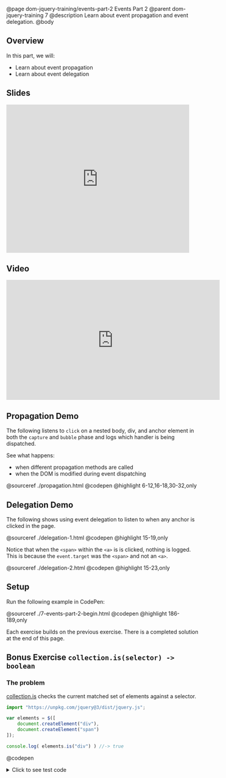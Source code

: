 @page dom-jquery-training/events-part-2 Events Part 2
@parent dom-jquery-training 7
@description Learn about event propagation and event delegation.
@body

## Overview

In this part, we will:

- Learn about event propagation
- Learn about event delegation

## Slides

<iframe src="https://docs.google.com/presentation/d/e/2PACX-1vT8tm1B2yfrIZxSPMtKhMHf_nCGgUbwu6kmDgOQqp6sskZqqmCMUvDmeYRBsQ8o_RECYtIwhFBHB0UM/embed?start=false&loop=false&delayms=3000" frameborder="0" width="480" height="389" allowfullscreen="true" mozallowfullscreen="true" webkitallowfullscreen="true"></iframe>

## Video

<iframe width="560" height="315" src="https://www.youtube.com/embed/qoW-EYuESZA" frameborder="0" allow="accelerometer; autoplay; encrypted-media; gyroscope; picture-in-picture" allowfullscreen></iframe>


## Propagation Demo

The following listens to `click` on a nested body, div, and
anchor element in both the `capture` and `bubble` phase
and logs which handler is being dispatched.

See what happens:

- when different propagation methods are called
- when the DOM is modified during event dispatching


@sourceref ./propagation.html
@codepen
@highlight 6-12,16-18,30-32,only

## Delegation Demo

The following shows using event delegation to listen to
when any anchor is clicked in the page.

@sourceref ./delegation-1.html
@codepen
@highlight 15-19,only

Notice that when the `<span>` within the `<a>` is is clicked,
nothing is logged.  This is because the `event.target`
was the `<span>` and not an `<a>`.

@sourceref ./delegation-2.html
@codepen
@highlight 15-23,only

## Setup

Run the following example in CodePen:

@sourceref ./7-events-part-2-begin.html
@codepen
@highlight 186-189,only

Each exercise builds on the previous exercise. There is a completed solution at the end of this page.


## Bonus Exercise `collection.is(selector) -> boolean`

### The problem

[collection.is](https://api.jquery.com/is/) checks the current matched set of elements against a selector.

```js
import "https://unpkg.com/jquery@3/dist/jquery.js";

var elements = $([
	document.createElement("div"),
	document.createElement("span")
]);

console.log( elements.is("div") ) //-> true
```
@codepen

<details>
<summary>Click to see test code</summary>
```js
QUnit.test('$.fn.is', function(){

	expect(3);

	var elements = $([
		document.createElement("div"),
		document.createElement("span")
	]);

	ok(elements.is("div"), "is div");
	ok(elements.is("span"), "is span");
	ok(!elements.is("a"), "is a");
});
```
</details>

### What you need to know

- [matches](https://developer.mozilla.org/en-US/docs/Web/API/Element/matches) returns if an
  element matches a selector:

  ```html
  <div id="hello">Hello World</div>
  <script type="module">
  console.log( hello.matches("div") ) //-> true
  </script>  
  ```
  @codepen

### The solution

<details>
<summary>Click to see the solution</summary>
```js
    is: function(selector){
      var matched = false;
      $.each(this, function(i, element){
        if( this.matches( selector) ) {
          matched = true;
        }
      });
      return matched;
    },
```
</details>


## Bonus Exercise `collection.data(key [, value])`

### The problem

[collection.data](https://api.jquery.com/data/) stores arbitrary data associated with the matched elements or return the value at the named data store for the first element in the set of matched elements.


```html
<div id="hello">Hello World</div>
<script type="module">
import "https://unpkg.com/jquery@3/dist/jquery.js";

$("#hello").data("foo", "bar");

console.log( $("#hello").data("foo") ) //-> "bar"
</script>  
```
@codepen

<details>
<summary>Click to see test code</summary>
```js
QUnit.test('$.fn.data', function(){

	$('#qunit-fixture').html('<div id="el">text</div>');

	$('#el').data('foo', 'bar');

	equal( $('#el').data('foo'), 'bar' ,'got back bar' );
});
```
</details>

### What you need to know

- Use [WeakMap](https://developer.mozilla.org/en-US/docs/Web/JavaScript/Reference/Global_Objects/WeakMap)
  to store data associated with an object in such a way that when the object is removed the data
  will be also be removed from the `WeakMap` and available for garbage collection.

  ```js
  var map = new WeakMap();

  (function(){
    var key = {name: "key"};
    var value = {name: "value"};
    map.set(key, value);
  })();
  setTimeout(function(){
    console.log( map );
    // In chrome, you can see the contents of the weakmap
    // and it will not have the key and value.
  },500);
  ```
  @codepen

### The solution

<details>
<summary>Click to see the solution</summary>
```js
    data: (function(){
      var data = new WeakMap();
      return function(propName, value) {
        if (arguments.length == 2) {
          // set the data for every item in the collection
          return $.each(this, function(i, el) {
            var elData = data.get(el);
            if (!elData) {
              elData = {};
              data.set(el, elData);
            }
            elData[propName] = value;
          });
        } else {
          // return the data in the first value
          var el = this[0], elData = data.get(el);
          return elData && elData[propName];
        }
      };
    })(),
```
</details>

## Bonus Exercise `collection.on(eventType, selector, handler)`

### The problem

[collection.on](https://api.jquery.com/on/) attaches a delegate event listener.

```html
<ul id="root">
	<li>First</li>
	<li>Second</li>
</ul>
<script type="module">
import "https://unpkg.com/jquery@3/dist/jquery.js";

$("#root").on("click","li", function(){
	console.log("clicked an li");
});
</script>  
```
@codepen

<details>
<summary>Click to see test code</summary>
```js
QUnit.test('$.fn.on', function(){
	expect(3);

	var handler = function(){
		equal(this.nodeName.toLowerCase(), 'li', 'called back with an LI')
	}

	var $ul = $('#qunit-fixture').html(`
		<ul>
			<li><span id="one"/></li>
			<li><span id="two"/></li>
		</ul>`)
		.children()

	$ul.on('click', 'li', handler);

	clickIt( $('#one')[0] );
	clickIt( $('#two')[0] );

	$ul.html('<li><span id="three"></span></li>');
	clickIt( $('#three')[0] );
});
```
</details>

### What you need to know

- Instead of binding the `handler`, you'll need to bind a `delegator` that
  will conditionally call the `handler`.
- Use `.data` to store the `delegator` and `handler` in an object
  like `{delegator, handler}`.  That object should be stored in a data structure that
  looks like:
  ```js
  $([element]).data("events") //-> {
  //   click: { li: [ {delegator, handler} ] }   
  // }
  ```

### The solution

<details>
<summary>Click to see the solution</summary>
```js
    on: function(eventType, selector, handler) {
      // Create delegator function
      var delegator = function(ev) {
        var cur = ev.target;
        do {
          if ( $([ cur ]).is(selector) ) {
            handler.call(cur, ev);
          }
          cur = cur.parentNode;
        } while (cur && cur !== ev.currentTarget);
      };

      return $.each(this, function(i, element) {
        // store delegators by event and selector in
        // $.data
        var events = $([ element ]).data("events"), eventTypeEvents;
        if (!events) {
          $([ element ]).data("events", events = {});
        }
        if (!(eventTypeEvents = events[eventType])) {
          eventTypeEvents = events[eventType] = {};
        }
        if (!eventTypeEvents[selector]) {
          eventTypeEvents[selector] = [];
        }
        eventTypeEvents[selector].push({
          handler: handler,
          delegator: delegator
        });
        element.addEventListener(eventType, delegator, false);
      });
    },
```
</details>

## Bonus Exercise `collection.off(eventType, selector, handler)`

### The problem

[collection.off](https://api.jquery.com/off/) stops listening for a delegate listener.

<details>
<summary>Click to see test code</summary>
```js
QUnit.test('$.fn.off', function(){
	expect(0);

	var handler = function(){
		equal(this.nodeName.toLowerCase(), 'li', 'called back with an LI')
	}

	var $ul = $('#qunit-fixture').html(`
		<ul>
			<li><span id="one"/></li>
			<li><span id="two"/></li>
		</ul>`)
		.children();

	$ul.on('click', 'li', handler);
	$ul.off('click', 'li', handler);

	clickIt( $('#three')[0] );
});
```
</details>

### What you need to know

- You will need to find the delegate for the handler passed to `.off()` and then
  call `.removeEventListener`.

### The solution

<details>
<summary>Click to see the solution</summary>
```js
    off: function(eventType, selector, handler) {
      return $.each(this, function(i, element) {
        // Find the delegator object for the handler
        // and remove it.
        var events = $([ element ]).data("events");
        if (events[eventType] && events[eventType][selector]) {
          var delegates = events[eventType][selector], i = 0;
          while (i < delegates.length) {
            if (delegates[i].handler === handler) {
              element.removeEventListener(eventType, delegates[i].delegator, false);
              delegates.splice(i, 1);
            } else {
              i++;
            }
          }
        }
      });
    }
```
</details>


## Complete solution

@sourceref ./7-events-part-2-end.html
@codepen
@highlight 186-262,only
